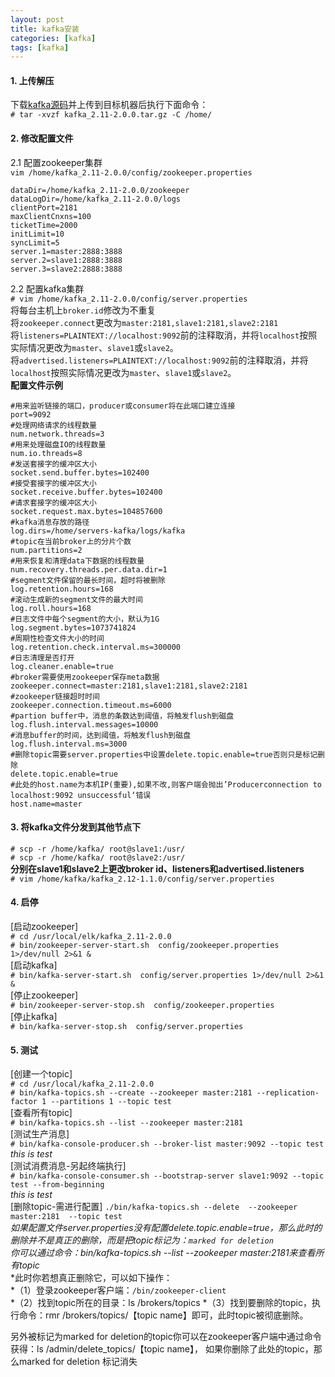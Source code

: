 ```yaml
---
layout: post
title: kafka安装
categories: [kafka]
tags: [kafka]
---
```

#### 1. 上传解压
下载[kafka源码](http://kafka.apache.org/downloads)并上传到目标机器后执行下面命令：  
`# tar -xvzf kafka_2.11-2.0.0.tar.gz -C /home/`  
<!-- more -->
#### 2. 修改配置文件
2.1 配置zookeeper集群  
`vim /home/kafka_2.11-2.0.0/config/zookeeper.properties`  
```
dataDir=/home/kafka_2.11-2.0.0/zookeeper
dataLogDir=/home/kafka_2.11-2.0.0/logs
clientPort=2181
maxClientCnxns=100
ticketTime=2000
initLimit=10
syncLimit=5
server.1=master:2888:3888
server.2=slave1:2888:3888
server.3=slave2:2888:3888
```
2.2 配置kafka集群  
`# vim /home/kafka_2.11-2.0.0/config/server.properties`  
将每台主机上`broker.id`修改为不重复  
将`zookeeper.connect`更改为`master:2181,slave1:2181,slave2:2181`  
将`listeners=PLAINTEXT://localhost:9092`前的注释取消，并将`localhost`按照实际情况更改为`master`、`slave1`或`slave2`。  
将`advertised.listeners=PLAINTEXT://localhost:9092`前的注释取消，并将`localhost`按照实际情况更改为`master`、`slave1`或`slave2`。  
**配置文件示例**  
```
#用来监听链接的端口，producer或consumer将在此端口建立连接
port=9092
#处理网络请求的线程数量
num.network.threads=3
#用来处理磁盘IO的线程数量
num.io.threads=8
#发送套接字的缓冲区大小
socket.send.buffer.bytes=102400
#接受套接字的缓冲区大小
socket.receive.buffer.bytes=102400
#请求套接字的缓冲区大小
socket.request.max.bytes=104857600
#kafka消息存放的路径
log.dirs=/home/servers-kafka/logs/kafka
#topic在当前broker上的分片个数
num.partitions=2
#用来恢复和清理data下数据的线程数量
num.recovery.threads.per.data.dir=1
#segment文件保留的最长时间，超时将被删除
log.retention.hours=168
#滚动生成新的segment文件的最大时间
log.roll.hours=168
#日志文件中每个segment的大小，默认为1G
log.segment.bytes=1073741824
#周期性检查文件大小的时间
log.retention.check.interval.ms=300000
#日志清理是否打开
log.cleaner.enable=true
#broker需要使用zookeeper保存meta数据
zookeeper.connect=master:2181,slave1:2181,slave2:2181
#zookeeper链接超时时间
zookeeper.connection.timeout.ms=6000
#partion buffer中，消息的条数达到阈值，将触发flush到磁盘
log.flush.interval.messages=10000
#消息buffer的时间，达到阈值，将触发flush到磁盘
log.flush.interval.ms=3000
#删除topic需要server.properties中设置delete.topic.enable=true否则只是标记删除
delete.topic.enable=true
#此处的host.name为本机IP(重要),如果不改,则客户端会抛出’Producerconnection to localhost:9092 unsuccessful‘错误
host.name=master
```
#### 3. 将kafka文件分发到其他节点下
`# scp -r /home/kafka/ root@slave1:/usr/`  
`# scp -r /home/kafka/ root@slave2:/usr/`  
**分别在slave1和slave2上更改broker id、listeners和advertised.listeners**  
`# vim /home/kafka/kafka_2.12-1.1.0/config/server.properties`   
#### 4. 启停
[启动zookeeper]  
`# cd /usr/local/elk/kafka_2.11-2.0.0`  
`# bin/zookeeper-server-start.sh  config/zookeeper.properties 1>/dev/null 2>&1 &`  
[启动kafka]    
`# bin/kafka-server-start.sh  config/server.properties 1>/dev/null 2>&1 &`  
[停止zookeeper]  
`# bin/zookeeper-server-stop.sh  config/zookeeper.properties`  
[停止kafka]  
`# bin/kafka-server-stop.sh  config/server.properties`  
#### 5. 测试
[创建一个topic]   
`# cd /usr/local/kafka_2.11-2.0.0`  
`# bin/kafka-topics.sh --create --zookeeper master:2181 --replication-factor 1 --partitions 1 --topic test`  
[查看所有topic]    
`# bin/kafka-topics.sh --list --zookeeper master:2181`  
[测试生产消息]  
`# bin/kafka-console-producer.sh --broker-list master:9092 --topic test`  
*this is test*  
[测试消费消息-另起终端执行]  
`# bin/kafka-console-consumer.sh --bootstrap-server slave1:9092 --topic test --from-beginning`  
*this is test*  
[删除topic-需进行配置]
`./bin/kafka-topics.sh --delete  --zookeeper master:2181  --topic test`  
*如果配置文件server.properties没有配置delete.topic.enable=true，那么此时的删除并不是真正的删除，而是把topic标记为：`marked for deletion`*  
*你可以通过命令：bin/kafka-topics.sh --list --zookeeper master:2181来查看所有topic*  
*此时你若想真正删除它，可以如下操作：  
*（1）登录zookeeper客户端：`/bin/zookeeper-client`  
*（2）找到topic所在的目录：ls /brokers/topics
*（3）找到要删除的topic，执行命令：rmr /brokers/topics/【topic name】即可，此时topic被彻底删除。

另外被标记为marked for deletion的topic你可以在zookeeper客户端中通过命令获得：ls /admin/delete_topics/【topic name】，
如果你删除了此处的topic，那么marked for deletion 标记消失